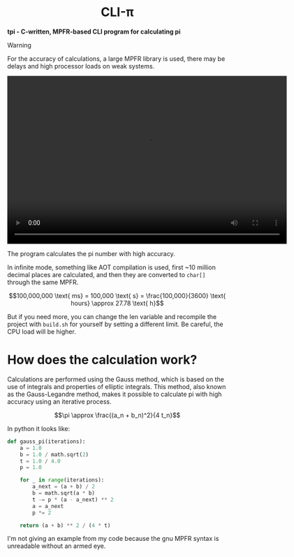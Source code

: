 <h1 align = center> CLI-π </h1> 

**tpi - C-written, MPFR-based CLI program for calculating pi**

> [!WARNING]
> For the accuracy of calculations, a large MPFR library is used, there may be delays and high processor loads on weak systems.

<div align = center> 
    <video width="640" height="384"> 
    <source src="./README/sample.mp4" type="video/mp4"> 
    </video> 
</div>

The program calculates the pi number with high accuracy. 

In infinite mode, something like AOT compilation is used, first ~10 million decimal places are calculated, and then they are converted to `char[]` through the same MPFR.

$$100,000,000 \text{ ms} = 100,000 \text{ s} = \frac{100,000}{3600} \text{ hours} \approx 27.78 \text{ h}$$

But if you need more, you can change the len variable and recompile the project with `build.sh` for yourself by setting a different limit. Be careful, the CPU load will be higher.



# How does the calculation work?
Calculations are performed using the Gauss method, which is based on the use of integrals and properties of elliptic integrals. This method, also known as the Gauss-Legandre method, makes it possible to calculate pi with high accuracy using an iterative process.

$$\pi \approx \frac{(a_n + b_n)^2}{4 t_n}$$

In python it looks like: 
```python
def gauss_pi(iterations):
    a = 1.0
    b = 1.0 / math.sqrt(2)
    t = 1.0 / 4.0
    p = 1.0

    for _ in range(iterations):
        a_next = (a + b) / 2
        b = math.sqrt(a * b)
        t -= p * (a - a_next) ** 2
        a = a_next
        p *= 2

    return (a + b) ** 2 / (4 * t)
```

I'm not giving an example from my code because the gnu MPFR syntax is unreadable without an armed eye.
